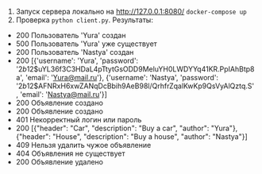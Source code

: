 1) Запуск сервера локально на http://127.0.0.1:8080/ `docker-compose up`
2) Проверка `python client.py`. Результаты:
- 200
Пользователь 'Yura' создан
- 500
Пользователь 'Yura' уже существует
- 200
Пользователь 'Nastya' создан
- 200
[{'username': 'Yura', 'password': '$2b$12$uYL36f3C3HDaL4pTtytGsODD9MeluYH0LWDYYq41KR.PpIAhBtp8a', 'email': 'Yura@mail.ru'}, {'username': 'Nastya', 'password': '$2b$12$AFNRxH6xwZANqDcBbih9AeB98l/QrhfrZqalKwKp9QsVyAlQztq.S', 'email': 'Nastya@mail.ru'}]
- 200
Объявление создано
- 200
Объявление создано
- 401
Некорректный логин или пароль
- 200
[{"header": "Car", "description": "Buy a car", "author": "Yura"}, {"header": "House", "description": "Buy a house", "author": "Nastya"}]
- 409
Нельзя удалить чужое объявление
- 404
Объявления не существует
- 200
Объявление удалено
